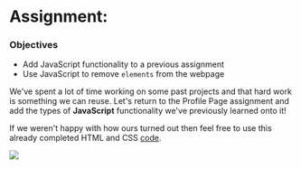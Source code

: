 <h1>Assignment: </h1>

<h3>Objectives</h3>

<ul>
    <li>Add JavaScript functionality to a previous assignment</li>
    <li>Use JavaScript to remove <code>elements</code> from the webpage</li>
</ul>

<p>We've spent a lot of time working on some past projects and that hard work is something we can reuse. Let's return to the Profile Page assignment and add the types of <strong>JavaScript</strong> functionality we've previously learned onto it!</p>

<p>If we weren't happy with how ours turned out then feel free to use this already completed HTML and CSS <a href="https://github.com/alirabah93/Coding-Dojo/tree/master/WEB-FUNDAMENTALS/%2Bjs/Making_Connections/startingCode">code</a>.</p>

<img src="https://github.com/alirabah93/Coding-Dojo/blob/master/WEB-FUNDAMENTALS/%2Bjs/Making_Connections/screenshots/pic.jpg"/>
